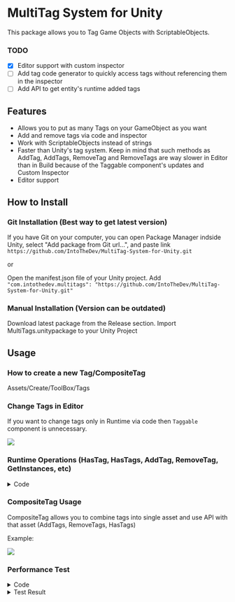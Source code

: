 # MultiTag System for Unity
This package allows you to Tag Game Objects with ScriptableObjects.

### TODO
- [x] Editor support with custom inspector
- [ ] Add tag code generator to quickly access tags without referencing them in the inspector
- [ ] Add API to get entity's runtime added tags

## Features
- Allows you to put as many Tags on your GameObject as you want
- Add and remove tags via code and inspector
- Work with ScriptableObjects instead of strings
- Faster than Unity's tag system. Keep in mind that such methods as AddTag, AddTags, RemoveTag and RemoveTags are way slower in Editor than in Build because of the Taggable component's updates and Custom Inspector 
- Editor support

## How to Install
### Git Installation (Best way to get latest version)

If you have Git on your computer, you can open Package Manager indside Unity, select "Add package from Git url...", and paste link ```https://github.com/IntoTheDev/MultiTag-System-for-Unity.git```

or

Open the manifest.json file of your Unity project.
Add ```"com.intothedev.multitags": "https://github.com/IntoTheDev/MultiTag-System-for-Unity.git"```

### Manual Installation (Version can be outdated)
Download latest package from the Release section.
Import MultiTags.unitypackage to your Unity Project

## Usage

### How to create a new Tag/CompositeTag
Assets/Create/ToolBox/Tags

### Change Tags in Editor
If you want to change tags only in Runtime via code then ```Taggable``` component is unnecessary.

![](https://i.imgur.com/4IMUydj.png)

### Runtime Operations (HasTag, HasTags, AddTag, RemoveTag, GetInstances, etc)
<details><summary>Code</summary>	
<p>	
	
```csharp
using ToolBox.Tags;
	
public class Test : MonoBehaviour
{
	[SerializeField] private GameObject _enemy = null;
	[SerializeField] private Tag _zombieTag = null;
	[SerializeField] private CompositeTag _allEnemiesTags = null;
 
	private void Awake()
	{
		// Check for Tag
		if (_enemy.HasTag(_zombieTag))
		{
		
		}
		
		// Check for Multiple Tags
		// You can also pass in simple array of tags
		if (_enemy.HasTags(_allEnemiesTags, allRequired: false))
		{
		
		}
		
		// Add Tag
		// Be careful, if you create a copy of an existing object with added/removed tags via API (AddTag, RemoveTag, etc). 
		// These tags will not be copied to the new object. 
		// But I'll implement a way to copy tags in the future.
		_enemy.AddTag(_zombieTag);
		
		// Remove Tag
		_enemy.RemoveTag(_zombieTag);
		
		
		// Get all objects with tag
		var zombies = _zombieTag.GetInstances();
		
		foreach (var zombie in zombies)
		{
			// Do something
		}
	
		// Instead of gameObject you can use any class that inherits from Component (transform, collider, etc)
		// Example:
		_enemy.transform.AddTag(_zombieTag);
	}
}
```	

</p>
</details>

### CompositeTag Usage
CompositeTag allows you to combine tags into single asset and use API with that asset (AddTags, RemoveTags, HasTags)

Example: 

![](https://i.imgur.com/nnxY4kj.png)


### Performance Test
<details><summary>Code</summary>
<p>

```csharp
using Sirenix.OdinInspector;
using System.Diagnostics;
using ToolBox.Tags;
using UnityEngine;

namespace ToolBox.Test
{
	[DefaultExecutionOrder(-100)]
	public class Tester : MonoBehaviour
	{
		[SerializeField] private Tag _myTag = null;
		[SerializeField] private string _unityTag = null;
		[SerializeField] private GameObject _object = null;

		private const int ITERATIONS = 100000;

		[Button]
		private void MyTagTest()
		{
			Stopwatch stopwatch = new Stopwatch();
			stopwatch.Start();

			for (int j = 0; j < ITERATIONS; j++)
			{
				_object.HasTag(_myTag);
			}

			stopwatch.Stop();
			UnityEngine.Debug.Log($"Scriptable Object Tag Comparer: {stopwatch.ElapsedMilliseconds} milliseconds");
		}

		[Button]
		private void UnityTagTest()
		{
			Stopwatch stopwatch = new Stopwatch();
			stopwatch.Start();

			for (int j = 0; j < ITERATIONS; j++)
			{
				_object.CompareTag(_unityTag);
			}

			stopwatch.Stop();
			UnityEngine.Debug.Log($"Unity Tag Comparer: {stopwatch.ElapsedMilliseconds} milliseconds");
		}
	}
}

```
</p>
</details>

<details><summary>Test Result</summary>	
<p>
	
![Result](https://imgur.com/c8rnKdo.png)

</p>
</details>





